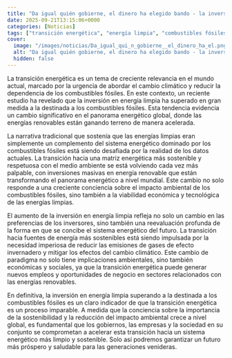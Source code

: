 ```yaml
---
title: "Da igual quién gobierne, el dinero ha elegido bando - la inversión en energía limpia ya dobla a los combustibles fósiles"
date: 2025-09-21T13:15:06+0000
categories: [Noticias]
tags: ["transición energética", "energía limpia", "combustibles fósiles", "energías renovables", "cambio climático", "inversión en energía limpia", "sistema energético", "energía sostenible."]
cover:
  image: "/images/noticias/Da_igual_qui_n_gobierne__el_dinero_ha_el.png"
  alt: "Da igual quién gobierne, el dinero ha elegido bando - la inversión en energía limpia ya dobla a los combustibles fósiles"
  hidden: false
---
```


La transición energética es un tema de creciente relevancia en el mundo actual, marcado por la urgencia de abordar el cambio climático y reducir la dependencia de los combustibles fósiles. En este contexto, un reciente estudio ha revelado que la inversión en energía limpia ha superado en gran medida a la destinada a los combustibles fósiles. Esta tendencia evidencia un cambio significativo en el panorama energético global, donde las energías renovables están ganando terreno de manera acelerada.

La narrativa tradicional que sostenía que las energías limpias eran simplemente un complemento del sistema energético dominado por los combustibles fósiles está siendo desafiada por la realidad de los datos actuales. La transición hacia una matriz energética más sostenible y respetuosa con el medio ambiente se está volviendo cada vez más palpable, con inversiones masivas en energía renovable que están transformando el panorama energético a nivel mundial. Este cambio no solo responde a una creciente conciencia sobre el impacto ambiental de los combustibles fósiles, sino también a la viabilidad económica y tecnológica de las energías limpias.

El aumento de la inversión en energía limpia refleja no solo un cambio en las preferencias de los inversores, sino también una reevaluación profunda de la forma en que se concibe el sistema energético del futuro. La transición hacia fuentes de energía más sostenibles está siendo impulsada por la necesidad imperiosa de reducir las emisiones de gases de efecto invernadero y mitigar los efectos del cambio climático. Este cambio de paradigma no solo tiene implicaciones ambientales, sino también económicas y sociales, ya que la transición energética puede generar nuevos empleos y oportunidades de negocio en sectores relacionados con las energías renovables.

En definitiva, la inversión en energía limpia superando a la destinada a los combustibles fósiles es un claro indicador de que la transición energética es un proceso imparable. A medida que la conciencia sobre la importancia de la sostenibilidad y la reducción del impacto ambiental crece a nivel global, es fundamental que los gobiernos, las empresas y la sociedad en su conjunto se comprometan a acelerar esta transición hacia un sistema energético más limpio y sostenible. Solo así podremos garantizar un futuro más próspero y saludable para las generaciones venideras.
